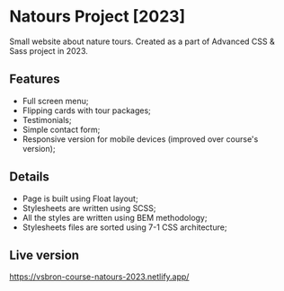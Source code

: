 # Natours Project [2023]

Small website about nature tours. Created as a part of Advanced CSS & Sass project in 2023.

## Features
 - Full screen menu;
 - Flipping cards with tour packages;
 - Testimonials;
 - Simple contact form;
 - Responsive version for mobile devices (improved over course's version);

## Details
 - Page is built using Float layout;
 - Stylesheets are written using SCSS;
 - All the styles are written using BEM methodology;
 - Stylesheets files are sorted using 7-1 CSS architecture;

## Live version
https://vsbron-course-natours-2023.netlify.app/